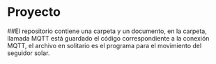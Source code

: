 # Proyecto
##El repositorio contiene una carpeta y un documento, en la carpeta, llamada MQTT está guardado el código correspondiente a la conexión MQTT, el archivo en solitario es el programa para el movimiento del seguidor solar.

